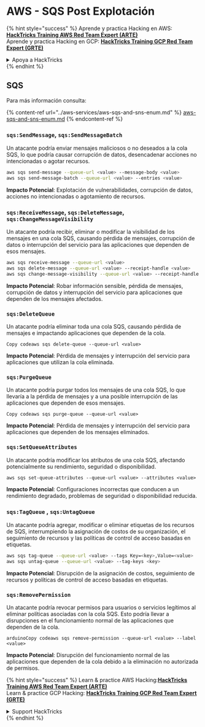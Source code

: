 # AWS - SQS Post Explotación

{% hint style="success" %}
Aprende y practica Hacking en AWS:<img src="../../../.gitbook/assets/image (1) (1) (1).png" alt="" data-size="line">[**HackTricks Training AWS Red Team Expert (ARTE)**](https://training.hacktricks.xyz/courses/arte)<img src="../../../.gitbook/assets/image (1) (1) (1).png" alt="" data-size="line">\
Aprende y practica Hacking en GCP: <img src="../../../.gitbook/assets/image (2).png" alt="" data-size="line">[**HackTricks Training GCP Red Team Expert (GRTE)**<img src="../../../.gitbook/assets/image (2).png" alt="" data-size="line">](https://training.hacktricks.xyz/courses/grte)

<details>

<summary>Apoya a HackTricks</summary>

* Revisa los [**planes de suscripción**](https://github.com/sponsors/carlospolop)!
* **Únete al** 💬 [**grupo de Discord**](https://discord.gg/hRep4RUj7f) o al [**grupo de telegram**](https://t.me/peass) o **síguenos** en **Twitter** 🐦 [**@hacktricks\_live**](https://twitter.com/hacktricks_live)**.**
* **Comparte trucos de hacking enviando PRs a los** [**HackTricks**](https://github.com/carlospolop/hacktricks) y [**HackTricks Cloud**](https://github.com/carlospolop/hacktricks-cloud) repos de github.

</details>
{% endhint %}

## SQS

Para más información consulta:

{% content-ref url="../aws-services/aws-sqs-and-sns-enum.md" %}
[aws-sqs-and-sns-enum.md](../aws-services/aws-sqs-and-sns-enum.md)
{% endcontent-ref %}

### `sqs:SendMessage`, `sqs:SendMessageBatch`

Un atacante podría enviar mensajes maliciosos o no deseados a la cola SQS, lo que podría causar corrupción de datos, desencadenar acciones no intencionadas o agotar recursos.
```bash
aws sqs send-message --queue-url <value> --message-body <value>
aws sqs send-message-batch --queue-url <value> --entries <value>
```
**Impacto Potencial**: Explotación de vulnerabilidades, corrupción de datos, acciones no intencionadas o agotamiento de recursos.

### `sqs:ReceiveMessage`, `sqs:DeleteMessage`, `sqs:ChangeMessageVisibility`

Un atacante podría recibir, eliminar o modificar la visibilidad de los mensajes en una cola SQS, causando pérdida de mensajes, corrupción de datos o interrupción del servicio para las aplicaciones que dependen de esos mensajes.
```bash
aws sqs receive-message --queue-url <value>
aws sqs delete-message --queue-url <value> --receipt-handle <value>
aws sqs change-message-visibility --queue-url <value> --receipt-handle <value> --visibility-timeout <value>
```
**Impacto Potencial**: Robar información sensible, pérdida de mensajes, corrupción de datos y interrupción del servicio para aplicaciones que dependen de los mensajes afectados.

### `sqs:DeleteQueue`

Un atacante podría eliminar toda una cola SQS, causando pérdida de mensajes e impactando aplicaciones que dependen de la cola.
```arduino
Copy codeaws sqs delete-queue --queue-url <value>
```
**Impacto Potencial**: Pérdida de mensajes y interrupción del servicio para aplicaciones que utilizan la cola eliminada.

### `sqs:PurgeQueue`

Un atacante podría purgar todos los mensajes de una cola SQS, lo que llevaría a la pérdida de mensajes y a una posible interrupción de las aplicaciones que dependen de esos mensajes.
```arduino
Copy codeaws sqs purge-queue --queue-url <value>
```
**Impacto Potencial**: Pérdida de mensajes y interrupción del servicio para aplicaciones que dependen de los mensajes eliminados.

### `sqs:SetQueueAttributes`

Un atacante podría modificar los atributos de una cola SQS, afectando potencialmente su rendimiento, seguridad o disponibilidad.
```arduino
aws sqs set-queue-attributes --queue-url <value> --attributes <value>
```
**Impacto Potencial**: Configuraciones incorrectas que conducen a un rendimiento degradado, problemas de seguridad o disponibilidad reducida.

### `sqs:TagQueue` , `sqs:UntagQueue`

Un atacante podría agregar, modificar o eliminar etiquetas de los recursos de SQS, interrumpiendo la asignación de costos de su organización, el seguimiento de recursos y las políticas de control de acceso basadas en etiquetas.
```bash
aws sqs tag-queue --queue-url <value> --tags Key=<key>,Value=<value>
aws sqs untag-queue --queue-url <value> --tag-keys <key>
```
**Impacto Potencial**: Disrupción de la asignación de costos, seguimiento de recursos y políticas de control de acceso basadas en etiquetas.

### `sqs:RemovePermission`

Un atacante podría revocar permisos para usuarios o servicios legítimos al eliminar políticas asociadas con la cola SQS. Esto podría llevar a disrupciones en el funcionamiento normal de las aplicaciones que dependen de la cola.
```arduino
arduinoCopy codeaws sqs remove-permission --queue-url <value> --label <value>
```
**Impacto Potencial**: Disrupción del funcionamiento normal de las aplicaciones que dependen de la cola debido a la eliminación no autorizada de permisos.

{% hint style="success" %}
Learn & practice AWS Hacking:<img src="../../../.gitbook/assets/image (1) (1) (1).png" alt="" data-size="line">[**HackTricks Training AWS Red Team Expert (ARTE)**](https://training.hacktricks.xyz/courses/arte)<img src="../../../.gitbook/assets/image (1) (1) (1).png" alt="" data-size="line">\
Learn & practice GCP Hacking: <img src="../../../.gitbook/assets/image (2).png" alt="" data-size="line">[**HackTricks Training GCP Red Team Expert (GRTE)**<img src="../../../.gitbook/assets/image (2).png" alt="" data-size="line">](https://training.hacktricks.xyz/courses/grte)

<details>

<summary>Support HackTricks</summary>

* Check the [**subscription plans**](https://github.com/sponsors/carlospolop)!
* **Join the** 💬 [**Discord group**](https://discord.gg/hRep4RUj7f) or the [**telegram group**](https://t.me/peass) or **follow** us on **Twitter** 🐦 [**@hacktricks\_live**](https://twitter.com/hacktricks_live)**.**
* **Share hacking tricks by submitting PRs to the** [**HackTricks**](https://github.com/carlospolop/hacktricks) and [**HackTricks Cloud**](https://github.com/carlospolop/hacktricks-cloud) github repos.

</details>
{% endhint %}
